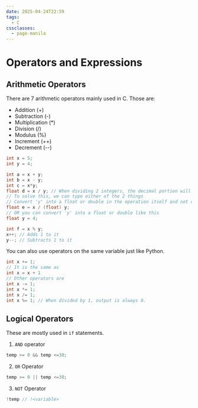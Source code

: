 ```yaml
---
date: 2025-04-24T22:59
tags:
  - C
cssclasses:
  - page-manila
---
```

# Operators and Expressions

## Arithmetic Operators

There are 7 arithmetic operators mainly used in C. Those are:
- Addition (+)
- Subtraction (-)
- Multiplication (\*\)
- Division (/)
- Modulus (%)
- Increment (++)
- Decrement (--)

```c
int x = 5;
int y = 4;

int a = x + y;
int b = x - y;
int c = x*y;
float d = x / y; // When dividing 2 integers, the decimal portion will be 0's
// To solve this, we can type either of the 2 things
// Convert 'y' into a float or double in the operation itself and not change the original datatype
float e = x / (float) y;
// OR you can convert 'y' into a float or double like this
float y = 4;

int f = x % y;
x++; // Adds 1 to it
y--; // Subtracts 1 to it
```

You can also use operators on the same variable just like Python.
```c
int x += 1;
// It is the same as
int x = x + 1
// Other operators are
int x -= 1;
int x *= 1;
int x /= 1;
int x %= 1; // When divided by 1, output is always 0.
```

## Logical Operators

These are mostly used in `if` statements.

1. `AND` operator
```c
temp >= 0 && temp <=30;
```

2. `OR` Operator
```c
temp >= 0 || temp <=30;
```

3. `NOT` Operator
```c
!temp // !<variable>
```
